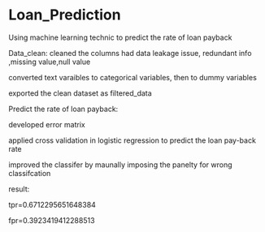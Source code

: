 # Loan_Prediction
Using machine learning technic to predict the rate of loan payback

Data_clean:
cleaned the columns had data leakage issue, redundant info ,missing value,null value

converted text varaibles to categorical variables, then to dummy variables

exported the clean dataset as filtered_data


Predict the rate of loan payback: 

developed error matrix

applied cross validation in logistic regression to predict the loan pay-back rate

improved the classifer by maunally imposing the panelty for wrong classifcation


result:

tpr=0.6712295651648384

fpr=0.3923419412288513
